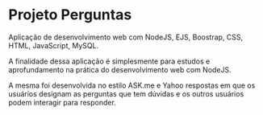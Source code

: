 # Projeto Perguntas
Aplicação de desenvolvimento web com NodeJS, EJS, Boostrap, CSS, HTML, JavaScript, MySQL.

A finalidade dessa aplicação é simplesmente para estudos e aprofundamento na prática do desenvolvimento web com NodeJS.

A mesma foi desenvolvida no estilo ASK.me e Yahoo respostas em que os usuários designam as perguntas que tem dúvidas e os outros usuários podem 
interagir para responder.

